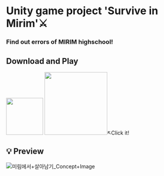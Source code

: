 # Unity game project 'Survive in Mirim'⚔
### Find out errors of MIRIM highschool!
## Download and Play
<img width="100" src="https://user-images.githubusercontent.com/53461080/110714357-91c72080-8246-11eb-820d-0fde29f4ce26.jpg"></img>
<a target="blank_" href="https://play.google.com/store/apps/details?id=kr.hs.emirim.surviveinmirim"> <img width="170" src="https://user-images.githubusercontent.com/53461080/110714513-de126080-8246-11eb-9e35-add97a26accd.png"></img></a>↖Click it! 

## 💡 Preview
![미림에서+살아남기_Concept+Image](https://user-images.githubusercontent.com/53461080/99349138-9144fb80-28de-11eb-9e4d-5725242d3130.png)

